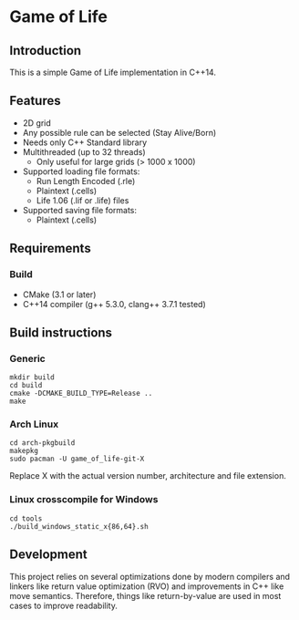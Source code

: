 # Game of Life

## Introduction
This is a simple Game of Life implementation in C++14.

## Features
* 2D grid
* Any possible rule can be selected (Stay Alive/Born)
* Needs only C++ Standard library
* Multithreaded (up to 32 threads)
  * Only useful for large grids (> 1000 x 1000)
* Supported loading file formats:
  * Run Length Encoded (.rle)
  * Plaintext (.cells)
  * Life 1.06 (.lif or .life) files
* Supported saving file formats:
  * Plaintext (.cells)

## Requirements
### Build
* CMake (3.1 or later)
* C++14 compiler (g++ 5.3.0, clang++ 3.7.1 tested)

## Build instructions
### Generic
    mkdir build
    cd build
    cmake -DCMAKE_BUILD_TYPE=Release ..
    make

### Arch Linux
    cd arch-pkgbuild
    makepkg
    sudo pacman -U game_of_life-git-X
Replace X with the actual version number, architecture and file extension.

### Linux crosscompile for Windows
    cd tools
    ./build_windows_static_x{86,64}.sh

## Development
This project relies on several optimizations done by modern compilers and
linkers like return value optimization (RVO) and improvements in C++ like
move semantics. Therefore, things like return-by-value are used in most
cases to improve readability.
